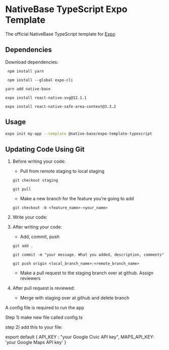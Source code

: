# NativeBase TypeScript Expo Template

The official NativeBase TypeScript template for [Expo](https://docs.expo.io/)

## Dependencies

Download dependencies:  

``` npm install yarn```   

``` npm install --global expo-cli```  

``` yarn add native-base ```

``` expo install react-native-svg@12.1.1 ```   

``` expo install react-native-safe-area-context@3.3.2 ```
## Usage

```sh
expo init my-app --template @native-base/expo-template-typescript
```
## Updating Code Using Git

1. Before writing your code:
    - Pull from remote staging to local staging

    ``` git checkout staging ```
    
    ``` git pull ```
    
      - Make a new branch for the feature you’re going to add

    ``` git checkout -b <feature_name>-<your_name> ```
2. Write your code:
3. After writing your code:
    - Add, commit, push
  
    ``` git add . ```
    
    ``` git commit -m "your message. What you added, description, comments" ```
    
    ``` git push origin <local_branch_name>:<remote_branch_name> ```
    
    - Make a pull request to the staging branch over at github. Assign reviewers
4. After pull request is reviewed:
    - Merge with staging over at github and delete branch
    
    
    
    
A config file is required to run the app

Step 1) make new file called config.ts

step 2) add this to your file:

export default {
    API_KEY : "your Google Civic API key",
    MAPS_API_KEY: 'your Google Maps API key'
}

 
